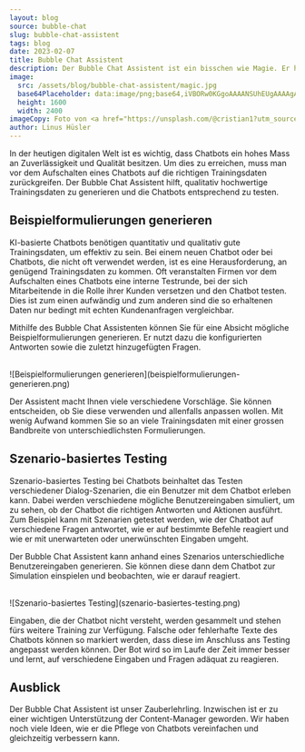 ```yaml
---
layout: blog
source: bubble-chat
slug: bubble-chat-assistent
tags: blog
date: 2023-02-07
title: Bubble Chat Assistent
description: Der Bubble Chat Assistent ist ein bisschen wie Magie. Er hilft, den Chatbot ohne grossen Aufwand noch besser zu machen. Trotzdem ist alles unter Kontrolle.
image:
  src: /assets/blog/bubble-chat-assistent/magic.jpg
  base64Placeholder: data:image/png;base64,iVBORw0KGgoAAAANSUhEUgAAAAgAAAAFCAIAAAD38zoCAAAACXBIWXMAAAsTAAALEwEAmpwYAAAAiElEQVR4nAF9AIL/AKrQ5Mjw/9n//7bY6outwnGPo1RtgjxMXwCVu86kzd+94/K42OahvMp2i51QXnAxPk4Am8LSkbfHk7XH9v3+29vYXXGBQk9fKDJAAJvE1KrZ667b7LbN15Ofq1VjdTJAUSQpNwC03/F+lJ9LTE8XAABDU2FVbYAzQE8hJzTZhkRRiXcE1QAAAABJRU5ErkJggg==
  height: 1600
  width: 2400
imageCopy: Foto von <a href="https://unsplash.com/@cristian1?utm_source=unsplash&utm_medium=referral&utm_content=creditCopyText">Cristian Escobar</a> auf <a href="https://unsplash.com/de/fotos/abkEAOjnY0s?utm_source=unsplash&utm_medium=referral&utm_content=creditCopyText">Unsplash</a>
author: Linus Hüsler
---
```


In der heutigen digitalen Welt ist es wichtig, dass Chatbots ein hohes Mass an Zuverlässigkeit und Qualität besitzen. Um dies zu erreichen, muss man vor dem Aufschalten eines Chatbots auf die richtigen Trainingsdaten zurückgreifen. Der Bubble Chat Assistent hilft, qualitativ hochwertige Trainingsdaten zu generieren und die Chatbots entsprechend zu testen.

## Beispielformulierungen generieren

KI-basierte Chatbots benötigen quantitativ und qualitativ gute Trainingsdaten, um effektiv zu sein. Bei einem neuen Chatbot oder bei Chatbots, die nicht oft verwendet werden, ist es eine Herausforderung, an genügend Trainingsdaten zu kommen. Oft veranstalten Firmen vor dem Aufschalten eines Chatbots eine interne Testrunde, bei der sich Mitarbeitende in die Rolle ihrer Kunden versetzen und den Chatbot testen. Dies ist zum einen aufwändig und zum anderen sind die so erhaltenen Daten nur bedingt mit echten Kundenanfragen vergleichbar.

Mithilfe des Bubble Chat Assistenten können Sie für eine Absicht mögliche Beispielformulierungen generieren. Er nutzt dazu die konfigurierten Antworten sowie die zuletzt hinzugefügten Fragen.

<br />
![Beispielformulierungen generieren](beispielformulierungen-generieren.png)

Der Assistent macht Ihnen viele verschiedene Vorschläge. Sie können entscheiden, ob Sie diese verwenden und allenfalls anpassen wollen. Mit wenig Aufwand kommen Sie so an viele Trainingsdaten mit einer grossen Bandbreite von unterschiedlichsten Formulierungen.

## Szenario-basiertes Testing

Szenario-basiertes Testing bei Chatbots beinhaltet das Testen verschiedener Dialog-Szenarien, die ein Benutzer mit dem Chatbot erleben kann. Dabei werden verschiedene mögliche Benutzereingaben simuliert, um zu sehen, ob der Chatbot die richtigen Antworten und Aktionen ausführt. Zum Beispiel kann mit Szenarien getestet werden, wie der Chatbot auf verschiedene Fragen antwortet, wie er auf bestimmte Befehle reagiert und wie er mit unerwarteten oder unerwünschten Eingaben umgeht.

Der Bubble Chat Assistent kann anhand eines Szenarios unterschiedliche Benutzereingaben generieren. Sie können diese dann dem Chatbot zur Simulation einspielen und beobachten, wie er darauf reagiert.

<br />
![Szenario-basiertes Testing](szenario-basiertes-testing.png)

Eingaben, die der Chatbot nicht versteht, werden gesammelt und stehen fürs weitere Training zur Verfügung. Falsche oder fehlerhafte Texte des Chatbots können so markiert werden, dass diese im Anschluss ans Testing angepasst werden können. Der Bot wird so im Laufe der Zeit immer besser und lernt, auf verschiedene Eingaben und Fragen adäquat zu reagieren.

## Ausblick

Der Bubble Chat Assistent ist unser Zauberlehrling. Inzwischen ist er zu einer wichtigen Unterstützung der Content-Manager geworden. Wir haben noch viele Ideen, wie er die Pflege von Chatbots vereinfachen und gleichzeitig verbessern kann.
